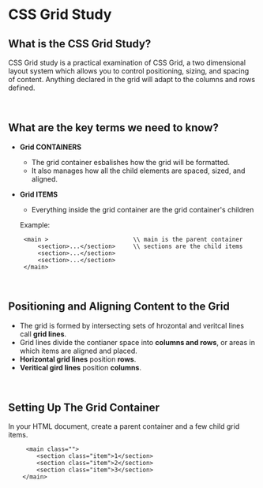 # CSS Grid Study 

## What is the CSS Grid Study?
CSS Grid study is a practical examination of CSS Grid, a two dimensional layout system which allows you to control positioning, sizing, and spacing of content.  Anything declared in the grid will adapt to the columns and rows defined.

<br>

## What are the key terms we need to know?
* **Grid CONTAINERS**
   * The grid container esbalishes how the grid will be formatted.
   * It also manages how all the child elements are spaced, sized, and aligned.
   
* **Grid ITEMS**
   * Everything inside the grid container are the grid container's children
   
   Example:
   ```
    <main >                        \\ main is the parent container
        <section>...</section>     \\ sections are the child items
        <section>...</section>
        <section>...</section>
    </main>
   ```

<br>

## Positioning and Aligning Content to the Grid

* The grid is formed by intersecting sets of hrozontal and veritcal lines call **grid lines**.
* Grid lines divide the contianer space into **columns and rows**, or areas in which items are aligned and placed.
* **Horizontal grid lines** position **rows**.
* **Veritical gird lines** position **columns**. 

<br>

## Setting Up The Grid Container

In your HTML document, create a parent container and a few child grid items.
```
     <main class="">
        <section class="item">1</section>
        <section class="item">2</section>
        <section class="item">3</section>
    </main>
```